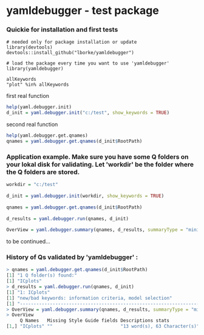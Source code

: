 # yamldebugger - test package

### Quickie for installation and first tests

	# needed only for package installation or update
	library(devtools)
	devtools::install_github("lborke/yamldebugger")
	
	# load the package every time you want to use 'yamldebugger'
	library(yamldebugger)
	
	allKeywords
	"plot" %in% allKeywords
	
	
first real function
```r
help(yaml.debugger.init)
d_init = yaml.debugger.init("c:/test", show_keywords = TRUE)
```

second real function	
```r
help(yaml.debugger.get.qnames)
qnames = yaml.debugger.get.qnames(d_init$RootPath)
```

### Application example. Make sure you have some Q folders on your lokal disk for validating. Let 'workdir' be the folder where the Q folders are stored.

```r
workdir = "c:/test"
	
d_init = yaml.debugger.init(workdir, show_keywords = TRUE)
	
qnames = yaml.debugger.get.qnames(d_init$RootPath)
	
d_results = yaml.debugger.run(qnames, d_init)
	
OverView = yaml.debugger.summary(qnames, d_results, summaryType = "mini")
```

to be continued...


### History of Qs validated by 'yamldebugger' :

```r
> qnames = yaml.debugger.get.qnames(d_init$RootPath)
[1] "1 Q folder(s) found:"
[1] "ICplots"
> d_results = yaml.debugger.run(qnames, d_init)
[1] "1: ICplots"
[1] "new/bad keywords: information criteria, model selection"
[1] "--------------------------------------------------------------------"
> OverView = yaml.debugger.summary(qnames, d_results, summaryType = "mini")
> OverView
     Q Names   Missing Style Guide fields Descriptions stats            Keywords stats            
[1,] "ICplots" ""                         "13 word(s), 63 Character(s)" "5: 3 (standard), 2 (new)"
```